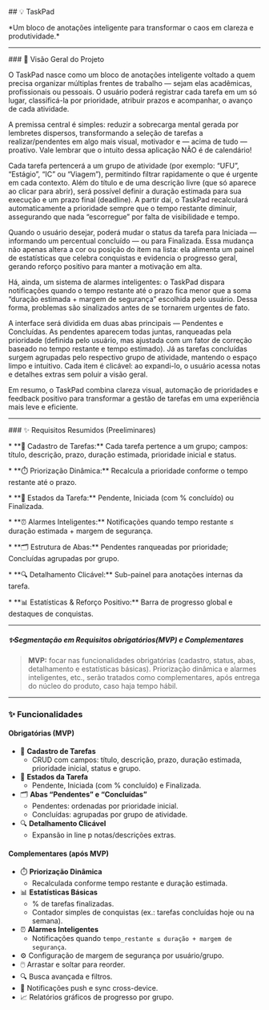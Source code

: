 \## 💡 TaskPad



\*Um bloco de anotações inteligente para transformar o caos em clareza e produtividade.\*



---



\### 🎯 Visão Geral do Projeto



O TaskPad nasce como um bloco de anotações inteligente voltado a quem precisa organizar múltiplas frentes de trabalho — sejam elas acadêmicas, profissionais ou pessoais. O usuário poderá registrar cada tarefa em um só lugar, classificá-la por prioridade, atribuir prazos e acompanhar, o avanço de cada atividade.



A premissa central é simples: reduzir a sobrecarga mental gerada por lembretes dispersos, transformando a seleção de tarefas a realizar/pendentes em algo mais visual, motivador e — acima de tudo — proativo. Vale lembrar que o intuito dessa aplicação NÃO é de calendário!



Cada tarefa pertencerá a um grupo de atividade (por exemplo: “UFU”, “Estágio”, “IC” ou “Viagem”), permitindo filtrar rapidamente o que é urgente em cada contexto. Além do título e de uma descrição livre (que só aparece ao clicar para abrir), será possível definir a duração estimada para sua execução e um prazo final (deadline). A partir daí, o TaskPad recalculará automaticamente a prioridade sempre que o tempo restante diminuir, assegurando que nada “escorregue” por falta de visibilidade e tempo.



Quando o usuário desejar, poderá mudar o status da tarefa para Iniciada — informando um percentual concluído — ou para Finalizada. Essa mudança não apenas altera a cor ou posição do item na lista: ela alimenta um painel de estatísticas que celebra conquistas e evidencia o progresso geral, gerando reforço positivo para manter a motivação em alta.



Há, ainda, um sistema de alarmes inteligentes: o TaskPad dispara notificações quando o tempo restante até o prazo fica menor que a soma “duração estimada + margem de segurança” escolhida pelo usuário. Dessa forma, problemas são sinalizados antes de se tornarem urgentes de fato.



A interface será dividida em duas abas principais — Pendentes e Concluídas. As pendentes aparecem todas juntas, ranqueadas pela prioridade (definida pelo usuário, mas ajustada com um fator de correção baseado no tempo restante e tempo estimado). Já as tarefas concluídas surgem agrupadas pelo respectivo grupo de atividade, mantendo o espaço limpo e intuitivo. Cada item é clicável: ao expandi-lo, o usuário acessa notas e detalhes extras sem poluir a visão geral.



Em resumo, o TaskPad combina clareza visual, automação de prioridades e feedback positivo para transformar a gestão de tarefas em uma experiência mais leve e eficiente.



---



\### ✨ Requisitos Resumidos (Preeliminares)



\* \*\*📝 Cadastro de Tarefas:\*\* Cada tarefa pertence a um grupo; campos: título, descrição, prazo, duração estimada, prioridade inicial e status.

\* \*\*⏱️ Priorização Dinâmica:\*\* Recalcula a prioridade conforme o tempo restante até o prazo.

\* \*\*🔄 Estados da Tarefa:\*\* Pendente, Iniciada (com % concluído) ou Finalizada.

\* \*\*⏰ Alarmes Inteligentes:\*\* Notificações quando tempo restante ≤ duração estimada + margem de segurança.

\* \*\*🗂️ Estrutura de Abas:\*\* Pendentes ranqueadas por prioridade; Concluídas agrupadas por grupo.

\* \*\*🔍 Detalhamento Clicável:\*\* Sub-painel para anotações internas da tarefa.

\* \*\*📊 Estatísticas \& Reforço Positivo:\*\* Barra de progresso global e destaques de conquistas.


--------------------------------------------------------------------------------------------------
##### ✨Segmentação em Requisitos obrigatórios(MVP) e Complementares

> **MVP:** focar nas funcionalidades obrigatórias (cadastro, status, abas, detalhamento e estatísticas básicas). Priorização dinâmica e alarmes inteligentes, etc., serão tratados como complementares, após entrega do núcleo do produto, caso haja tempo hábil.

---

### ✨ Funcionalidades

#### Obrigatórias (MVP)
- 📝 **Cadastro de Tarefas**  
  - CRUD com campos: título, descrição, prazo, duração estimada, prioridade inicial, status e grupo.
- 🔄 **Estados da Tarefa**  
  - Pendente, Iniciada (com % concluído) e Finalizada.
- 🗂️ **Abas “Pendentes” e “Concluídas”**  
  - Pendentes: ordenadas por prioridade inicial.  
  - Concluídas: agrupadas por grupo de atividade.
- 🔍 **Detalhamento Clicável**  
  - Expansão in line p notas/descrições extras.


#### Complementares (após MVP)
- ⏱️ **Priorização Dinâmica**  
  - Recalculada conforme tempo restante e duração estimada.
- 📊 **Estatísticas Básicas**  
  - % de tarefas finalizadas.  
  - Contador simples de conquistas (ex.: tarefas concluídas hoje ou na semana).
- ⏰ **Alarmes Inteligentes**  
  - Notificações quando `tempo_restante ≤ duração + margem de segurança`.
- ⚙️ Configuração de margem de segurança por usuário/grupo.
- 🖱️ Arrastar e soltar para reorder.
- 🔍 Busca avançada e filtros.
- 📲 Notificações push e sync cross-device.
- 📈 Relatórios gráficos de progresso por grupo.

